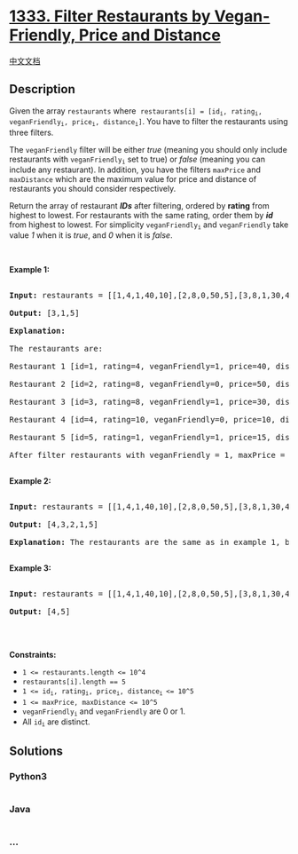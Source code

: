 # [1333. Filter Restaurants by Vegan-Friendly, Price and Distance](https://leetcode.com/problems/filter-restaurants-by-vegan-friendly-price-and-distance)

[中文文档](/solution/1300-1399/1333.Filter%20Restaurants%20by%20Vegan-Friendly,%20Price%20and%20Distance/README.md)

## Description

<p>Given the array <code>restaurants</code> where &nbsp;<code>restaurants[i] = [id<sub>i</sub>, rating<sub>i</sub>, veganFriendly<sub>i</sub>, price<sub>i</sub>, distance<sub>i</sub>]</code>. You have to filter the restaurants using three filters.</p>

<p>The <code>veganFriendly</code> filter will be either <em>true</em> (meaning you should only include restaurants with <code>veganFriendly<sub>i</sub></code> set to true)&nbsp;or <em>false</em>&nbsp;(meaning you can include any restaurant). In addition, you have the filters&nbsp;<code>maxPrice</code> and <code>maxDistance</code>&nbsp;which&nbsp;are the maximum value for price and distance of restaurants you should consider respectively.</p>

<p>Return the array of restaurant <em><strong>IDs</strong></em> after filtering, ordered by <strong>rating</strong> from highest to lowest. For restaurants with the same rating, order them by <em><strong>id</strong></em> from highest to lowest. For simplicity <code>veganFriendly<sub>i</sub></code> and <code>veganFriendly</code> take value <em>1</em> when it is <em>true</em>, and <em>0</em> when it is <em>false</em>.</p>

<p>&nbsp;</p>

<p><strong>Example 1:</strong></p>

<pre>

<strong>Input:</strong> restaurants = [[1,4,1,40,10],[2,8,0,50,5],[3,8,1,30,4],[4,10,0,10,3],[5,1,1,15,1]], veganFriendly = 1, maxPrice = 50, maxDistance = 10

<strong>Output:</strong> [3,1,5] 

<strong>Explanation: 

</strong>The restaurants are:

Restaurant 1 [id=1, rating=4, veganFriendly=1, price=40, distance=10]

Restaurant 2 [id=2, rating=8, veganFriendly=0, price=50, distance=5]

Restaurant 3 [id=3, rating=8, veganFriendly=1, price=30, distance=4]

Restaurant 4 [id=4, rating=10, veganFriendly=0, price=10, distance=3]

Restaurant 5 [id=5, rating=1, veganFriendly=1, price=15, distance=1] 

After filter restaurants with veganFriendly = 1, maxPrice = 50 and maxDistance = 10 we have restaurant 3, restaurant 1 and restaurant 5 (ordered by rating from highest to lowest). 

</pre>

<p><strong>Example 2:</strong></p>

<pre>

<strong>Input:</strong> restaurants = [[1,4,1,40,10],[2,8,0,50,5],[3,8,1,30,4],[4,10,0,10,3],[5,1,1,15,1]], veganFriendly = 0, maxPrice = 50, maxDistance = 10

<strong>Output:</strong> [4,3,2,1,5]

<strong>Explanation:</strong> The restaurants are the same as in example 1, but in this case the filter veganFriendly = 0, therefore all restaurants are considered.

</pre>

<p><strong>Example 3:</strong></p>

<pre>

<strong>Input:</strong> restaurants = [[1,4,1,40,10],[2,8,0,50,5],[3,8,1,30,4],[4,10,0,10,3],[5,1,1,15,1]], veganFriendly = 0, maxPrice = 30, maxDistance = 3

<strong>Output:</strong> [4,5]

</pre>

<p>&nbsp;</p>

<p><strong>Constraints:</strong></p>

<ul>
    <li><code>1 &lt;=&nbsp;restaurants.length &lt;= 10^4</code></li>
    <li><code>restaurants[i].length == 5</code></li>
    <li><code>1 &lt;=&nbsp;id<sub>i</sub>, rating<sub>i</sub>, price<sub>i</sub>, distance<sub>i </sub>&lt;= 10^5</code></li>
    <li><code>1 &lt;=&nbsp;maxPrice,&nbsp;maxDistance &lt;= 10^5</code></li>
    <li><code>veganFriendly<sub>i</sub></code> and&nbsp;<code>veganFriendly</code>&nbsp;are&nbsp;0 or 1.</li>
    <li>All <code>id<sub>i</sub></code> are distinct.</li>
</ul>

## Solutions

<!-- tabs:start -->

### **Python3**

```python

```

### **Java**

```java

```

### **...**

```

```

<!-- tabs:end -->
